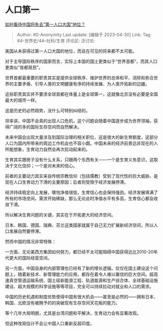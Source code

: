 # 人口第一
[如何看待中国将失去“第一人口大国”地位？](https://www.zhihu.com/question/595092891/answer/2988712555)

> Author: #0-Anonymity
> Last update: [编辑于 2023-04-30]
> Link:
> Tag: #4-世界史/4A-社科/生育
> 评论区:
> 泛讨论:

美国从未获得过第一人口大国的地位，而且在可见的将来都不太可能。

对于主导国际秩序的国家而言，实际上本国的国土更类似于“世界首都”，而其人口更类似“首都居民”。

世界首都最重要的职责其实是提供全球秩序、维护世界的总体和平、消除和弥合世界的主要矛盾、引导人类的文明健康有序的持续发展、为人类开拓新的边疆。

这些职责其实并不要求全球首都在体量上是全球第一，这就像北京没有必要是全国最大的城市一样。

这是历史的必然趋势，没什么可特别纠结的。

坦率讲，中国不会真的出现人口危机，这个问题会随着中国逐步成为世界领袖，获得广阔的多的国际生存空间而自然解决。

未来中国会出现大量涉及到国际治理的相关职位，这是很大的新生育额度，这部分人口为国内所带来的周边工作机会也不容小觑。中国未来的经济前景远非现在的人所能想象，生育动力自然会再次启动起来的。

生育其实跟房子没有什么关系，只跟两个东西有关——一个是生育义务意识，这取决于文化信仰；一个是对未来的信心。

前者的主要动力其实来自传统宗教信仰（包括儒教）受到了现代性的巨大威胁，是现在人口生育动力下滑的主要原因；后者则受限于经济发展停滞。

经济持续稳定向上发展，哪怕净值很低，生育信心也会保持强劲。经济发展填满了所有的市场空间、需求开始稀缺，那么无论此时净值水平有多高，生育信心都会收敛下滑。

所以解决生育问题的关键，其实在于开拓更大的经济空间。

日本、韩国、德国、瑞典、芬兰这类国家就属于自己无力扩展新经济空间，所以人口发展自然要停滞。

然而中国的情况非常特殊：

一方面，无论美西方集团如何努力，都已经不太可能阻碍中国获得远比2010-20年代更大的国际经营空间。

另一方面，中国自身的内部管理也已经有了新的增长逻辑。仅仅在国土建设这个问题上，随着新技术、新管理能力的应用，都存在着令人难以置信的巨大空间。超高速真空管道运输系统、国土级新能源工程、轨道能源和生产综合体、全球基础设施建设、超大规模的科学设施等等项目，完全可以持续拉动对就业和人口的需求。

中国的历史机遇和制度优势使得中国有很大机会——甚至是必然的——拥有日本、韩国、北欧没有被赐予的的突破现有生存空间天花板的能力。

等个几年大局明朗，尤其是台湾问题和平解决，生育动力会有显著改观。

但这种改观估计不会让中国人口重新反超印度。
